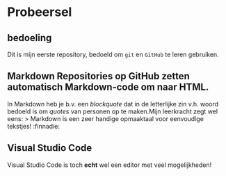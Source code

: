 # Probeersel

## bedoeling
Dit is mijn eerste repository, bedoeld om `git` en `GitHub` te leren gebruiken. 

## Markdown Repositories op GitHub zetten automatisch **Markdown**-code om naar **HTML**.

In Markdown heb je b.v. een *blockquote* dat in de letterlijke zin v.h. woord bedoeld is om *quotes* van personen op te maken.Mijn leerkracht zegt wel eens: > Markdown is een zeer handige opmaaktaal voor eenvoudige tekstjes! :finnadie:

## Visual Studio Code 
Visual Studio Code is toch **echt** wel een editor met veel mogelijkheden!
